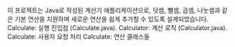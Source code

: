 이 프로젝트는 Java로 작성된 계산기 애플리케이션으로, 덧셈, 뺄셈, 곱셈, 나눗셈과 같은 기본 연산을 지원하며 새로운 연산을 쉽게 추가할 수 있도록 설계되었습니다.
Calculate: 실행 진입점 (Calculate.java).
Calculator: 계산 로직 (Calculator.java).
Calculate: 사용자 요청 처리 
Calculate: 연산 클래스들 
